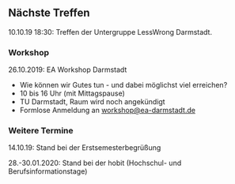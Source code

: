 ## Nächste Treffen

 10.10.19 18:30:
 Treffen der Untergruppe LessWrong Darmstadt.

### Workshop

 26.10.2019: EA Workshop Darmstadt

 * Wie können wir Gutes tun - und dabei möglichst viel erreichen?
 * 10 bis 16 Uhr (mit Mittagspause)
 * TU Darmstadt, Raum wird noch angekündigt
 * Formlose Anmeldung an [workshop@ea-darmstadt.de](mailto:workshop@ea-darmstadt.de)

### Weitere Termine

 14.10.19: Stand bei der Erstsemesterbegrüßung

 28.-30.01.2020: Stand bei der hobit (Hochschul- und Berufsinformationstage)
